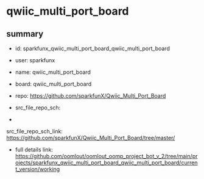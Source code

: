 # qwiic_multi_port_board
 
## summary 
* id: sparkfunx_qwiic_multi_port_board_qwiic_multi_port_board
* user: sparkfunx
* name: qwiic_multi_port_board
* board: qwiic_multi_port_board
* repo: https://github.com/sparkfunX/Qwiic_Multi_Port_Board



* src_file_repo_sch: 
*
 src_file_repo_sch_link: https://github.com/sparkfunX/Qwiic_Multi_Port_Board/tree/master/
* full details link: https://github.com/oomlout/oomlout_oomp_project_bot_v_2/tree/main/projects/sparkfunx_qwiic_multi_port_board_qwiic_multi_port_board/current_version/working  






